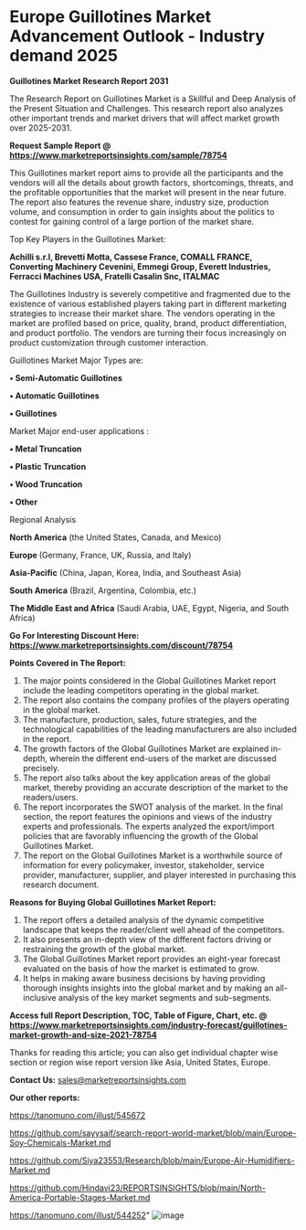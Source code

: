 # Europe Guillotines Market Advancement Outlook - Industry demand 2025

<strong>Guillotines Market Research Report 2031</strong>

The Research Report on Guillotines Market is a Skillful and Deep Analysis of the Present Situation and Challenges. This research report also analyzes other important trends and market drivers that will affect market growth over 2025-2031.

<strong>Request Sample Report @ <a href=https://www.marketreportsinsights.com/sample/78754>https://www.marketreportsinsights.com/sample/78754</a></strong>

This Guillotines market report aims to provide all the participants and the vendors will all the details about growth factors, shortcomings, threats, and the profitable opportunities that the market will present in the near future. The report also features the revenue share, industry size, production volume, and consumption in order to gain insights about the politics to contest for gaining control of a large portion of the market share.

Top Key Players in the Guillotines Market:

<strong>Achilli s.r.l, Brevetti Motta, Cassese France, COMALL FRANCE, Converting Machinery Cevenini, Emmegi Group, Everett Industries, Ferracci Machines USA, Fratelli Casalin Snc, ITALMAC</strong>

The Guillotines Industry is severely competitive and fragmented due to the existence of various established players taking part in different marketing strategies to increase their market share. The vendors operating in the market are profiled based on price, quality, brand, product differentiation, and product portfolio. The vendors are turning their focus increasingly on product customization through customer interaction.

Guillotines Market Major Types are:

<strong>• Semi-Automatic Guillotines

• Automatic Guillotines

• Guillotines</strong>

Market Major end-user applications :

<strong>• Metal Truncation

• Plastic Truncation

• Wood Truncation

• Other</strong>

Regional Analysis

</u><strong><b>North America</b></strong> (the United States, Canada, and Mexico)

<strong><b>Europe </b></strong>(Germany, France, UK, Russia, and Italy)

<strong><b>Asia-Pacific</b></strong> (China, Japan, Korea, India, and Southeast Asia)

<strong><b>South America</b></strong> (Brazil, Argentina, Colombia, etc.)

<strong><b>The Middle East and Africa</b></strong> (Saudi Arabia, UAE, Egypt, Nigeria, and South Africa)

<strong>Go For Interesting Discount Here: <a href=https://www.marketreportsinsights.com/discount/78754>https://www.marketreportsinsights.com/discount/78754</a></strong>

<strong>Points Covered in The Report:</strong>
<ol>
  <li>The major points considered in the Global Guillotines Market report include the leading competitors operating in the global market.</li>
  <li>The report also contains the company profiles of the players operating in the global market.</li>
  <li>The manufacture, production, sales, future strategies, and the technological capabilities of the leading manufacturers are also included in the report.</li>
  <li>The growth factors of the Global Guillotines Market are explained in-depth, wherein the different end-users of the market are discussed precisely.</li>
  <li>The report also talks about the key application areas of the global market, thereby providing an accurate description of the market to the readers/users.</li>
  <li>The report incorporates the SWOT analysis of the market. In the final section, the report features the opinions and views of the industry experts and professionals. The experts analyzed the export/import policies that are favorably influencing the growth of the Global Guillotines Market.</li>
  <li>The report on the Global Guillotines Market is a worthwhile source of information for every policymaker, investor, stakeholder, service provider, manufacturer, supplier, and player interested in purchasing this research document.</li>
</ol>
<strong>Reasons for Buying Global Guillotines Market Report:</strong>

<ol>
  <li>The report offers a detailed analysis of the dynamic competitive landscape that keeps the reader/client well ahead of the competitors.</li>
  <li>It also presents an in-depth view of the different factors driving or restraining the growth of the global market.</li>
  <li>The Global Guillotines Market report provides an eight-year forecast evaluated on the basis of how the market is estimated to grow.</li>
  <li>It helps in making aware business decisions by having providing thorough insights insights into the global market and by making an all-inclusive analysis of the key market segments and sub-segments.</li>
</ol>
<strong>Access full Report Description, TOC, Table of Figure, Chart, etc. @ <a href=https://www.marketreportsinsights.com/industry-forecast/guillotines-market-growth-and-size-2021-78754>https://www.marketreportsinsights.com/industry-forecast/guillotines-market-growth-and-size-2021-78754</a></strong>


Thanks for reading this article; you can also get individual chapter wise section or region wise report version like Asia, United States, Europe.

<strong>Contact Us:</strong>
sales@marketreportsinsights.com

<strong>Our other reports:</strong>

<a href=https://tanomuno.com/illust/545672>https://tanomuno.com/illust/545672</a>

<a href=https://github.com/sayysaif/search-report-world-market/blob/main/Europe-Soy-Chemicals-Market.md>https://github.com/sayysaif/search-report-world-market/blob/main/Europe-Soy-Chemicals-Market.md</a>

<a href=https://github.com/Siya23553/Research/blob/main/Europe-Air-Humidifiers-Market.md>https://github.com/Siya23553/Research/blob/main/Europe-Air-Humidifiers-Market.md</a>

<a href=https://github.com/Hindavi23/REPORTSINSIGHTS/blob/main/North-America-Portable-Stages-Market.md>https://github.com/Hindavi23/REPORTSINSIGHTS/blob/main/North-America-Portable-Stages-Market.md</a>

<a href=https://tanomuno.com/illust/544252>https://tanomuno.com/illust/544252</a>"
![image](https://github.com/user-attachments/assets/0f7ee9c3-5ba7-48e9-bb71-8e9c81566de8)
